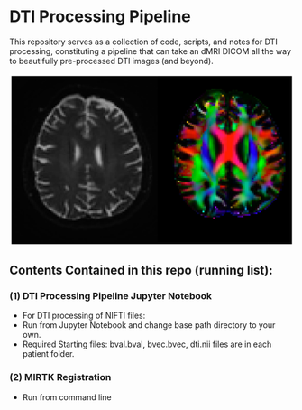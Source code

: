# **DTI Processing Pipeline**

This repository serves as a collection of code, scripts, and notes for DTI processing, constituting a pipeline that can take an dMRI DICOM  all the way to beautifully pre-processed DTI images (and beyond). 

![](Picture1.svg)


## Contents Contained in this repo (running list):

### (1) DTI Processing Pipeline Jupyter Notebook 
- For DTI processing of NIFTI files: 
- Run from Jupyter Notebook and change base path directory to your own.  
- Required Starting files: bval.bval, bvec.bvec, dti.nii files are in each patient folder.

### (2) MIRTK Registration 
- Run from command line

